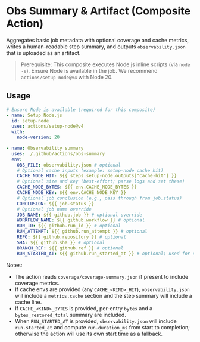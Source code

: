 # Obs Summary & Artifact (Composite Action)

Aggregates basic job metadata with optional coverage and cache metrics, writes a human-readable step summary, and outputs `observability.json` that is uploaded as an artifact.

> Prerequisite: This composite executes Node.js inline scripts (via `node -e`). Ensure Node is available in the job. We recommend `actions/setup-node@v4` with Node 20.

## Usage

```yaml
# Ensure Node is available (required for this composite)
- name: Setup Node.js
  id: setup-node
  uses: actions/setup-node@v4
  with:
    node-version: 20

- name: Observability summary
  uses: ./.github/actions/obs-summary
  env:
    OBS_FILE: observability.json # optional
    # Optional cache inputs (example: setup-node cache hit)
    CACHE_NODE_HIT: ${{ steps.setup-node.outputs["cache-hit"] }}
    # Optional size and key (best-effort; parse logs and set these)
    CACHE_NODE_BYTES: ${{ env.CACHE_NODE_BYTES }}
    CACHE_NODE_KEY: ${{ env.CACHE_NODE_KEY }}
    # Optional job conclusion (e.g., pass through from job.status)
    CONCLUSION: ${{ job.status }}
    # Optional job name override
    JOB_NAME: ${{ github.job }} # optional override
    WORKFLOW_NAME: ${{ github.workflow }} # optional
    RUN_ID: ${{ github.run_id }} # optional
    RUN_ATTEMPT: ${{ github.run_attempt }} # optional
    REPO: ${{ github.repository }} # optional
    SHA: ${{ github.sha }} # optional
    BRANCH_REF: ${{ github.ref }} # optional
    RUN_STARTED_AT: ${{ github.run_started_at }} # optional; used for duration
```

Notes:

- The action reads `coverage/coverage-summary.json` if present to include coverage metrics.
- If cache envs are provided (any `CACHE_<KIND>_HIT`), `observability.json` will include a `metrics.cache` section and the step summary will include a cache line.
- If `CACHE_<KIND>_BYTES` is provided, per-entry `bytes` and a `bytes_restored_total` summary are included.
- When `RUN_STARTED_AT` is provided, `observability.json` will include `run.started_at` and compute `run.duration_ms` from start to completion; otherwise the action will use its own start time as a fallback.
